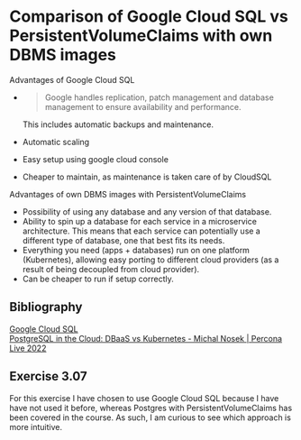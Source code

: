 # Comparison of Google Cloud SQL vs PersistentVolumeClaims with own DBMS images

Advantages of Google Cloud SQL

- > Google handles replication, patch management and database management to ensure availability and performance.

  This includes automatic backups and maintenance.

- Automatic scaling
- Easy setup using google cloud console
- Cheaper to maintain, as maintenance is taken care of by CloudSQL

Advantages of own DBMS images with PersistentVolumeClaims

- Possibility of using any database and any version of that database.
- Ability to spin up a database for each service in a microservice architecture. This means that each service can potentially use a different type of database, one that best fits its needs.
- Everything you need (apps + databases) run on one platform (Kubernetes), allowing easy porting to different cloud providers (as a result of being decoupled from cloud provider).
- Can be cheaper to run if setup correctly.


## Bibliography

[Google Cloud SQL](https://cloud.google.com/sql)  
[PostgreSQL in the Cloud: DBaaS vs Kubernetes - Michal Nosek | Percona Live 2022](https://www.youtube.com/watch?v=CRCkh8mbrpE)


## Exercise 3.07

For this exercise I have chosen to use Google Cloud SQL because I have have not used it before, whereas Postgres with PersistentVolumeClaims has been covered in the course. As such, I am curious to see which approach is more intuitive.
